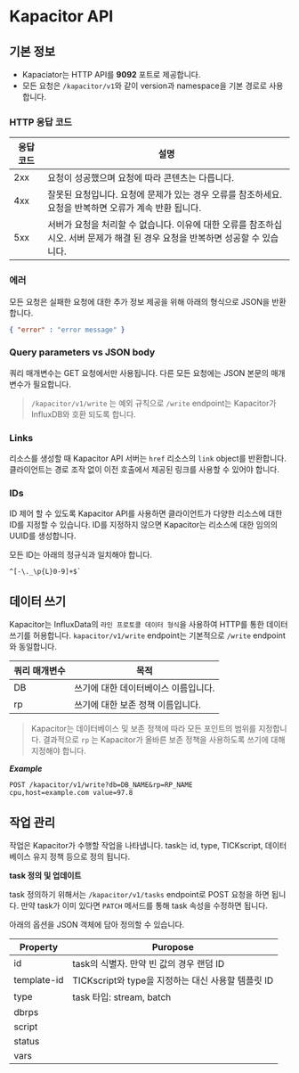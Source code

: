 # Kapacitor API

## 기본 정보

- Kapaciator는 HTTP API를  ******9092****** 포트로 제공합니다.
- 모든 요청은 `/kapacitor/v1`와 같이 version과 namespace을 기본 경로로 사용합니다.

### HTTP 응답 코드

| 응답 코드 | 설명 |
| --- | --- |
| 2xx | 요청이 성공했으며 요청에 따라 콘텐츠는 다릅니다. |
| 4xx | 잘못된 요청입니다. 요청에 문제가 있는 경우 오류를 참조하세요. 요청을 반복하면 오류가 계속 반환 됩니다. |
| 5xx | 서버가 요청을 처리할 수 없습니다. 이유에 대한 오류를 참조하십시오. 서버 문제가 해결 된 경우 요청을 반복하면 성공할 수 있습니다.  |

### 에러

모든 요청은 실패한 요청에 대한 추가 정보 제공을 위해 아래의 형식으로 JSON을 반환합니다. 

```json
{ "error" : "error message" }
```

### Query parameters vs JSON body

쿼리 매개변수는 GET 요청에서만 사용됩니다. 다른 모든 요청에는 JSON 본문의 매개변수가 필요합니다. 

> `/kapacitor/v1/write` 는 예외 규칙으로 `/write` endpoint는 Kapacitor가 InfluxDB와 호환 되도록 합니다.
> 

### Links

리소스를 생성할 때 Kapacitor API 서버는 `href` 리소스의 `link` object를 반환합니다. 클라이언트는 경로 조작 없이 이전 호출에서 제공된 링크를 사용할 수 있어야 합니다.

### IDs

ID 제어 할 수 있도록 Kapacitor API를 사용하면 클라이언트가 다양한 리소스에 대한 ID를 지정할 수 있습니다. ID를 지정하지 않으면 Kapacitor는 리소스에 대한 임의의 UUID를 생성합니다. 

모든 ID는 아래의 정규식과 일치해야 합니다. 

```
^[-\._\p{L}0-9]+$`
```

## 데이터 쓰기

Kapacitor는 InfluxData의 `라인 프로토콜 데이터 형식`을 사용하여 HTTP를 통한 데이터 쓰기를 허용합니다. `kapacitor/v1/write` endpoint는 기본적으로 `/write` endpoint와 동일합니다. 

| 쿼리 매개변수 | 목적 |
| --- | --- |
| DB | 쓰기에 대한 데이터베이스 이름입니다. |
| rp | 쓰기에 대한 보존 정책 이름입니다. |

> Kapacitor는 데이터베이스 및 보존 정책에 따라 모든 포인트의 범위를 지정합니다. 
결과적으로 `rp` 는 Kapacitor가 올바른 보존 정책을 사용하도록 쓰기에 대해 지정해야 합니다.
> 

*******Example*******

```
POST /kapacitor/v1/write?db=DB_NAME&rp=RP_NAME
cpu,host=example.com value=97.8
```

## 작업 관리

작업은 Kapacitor가 수행할 작업을 나타냅니다. task는 id, type, TICKscript, 데이터베이스 유지 정책 등으로 정의 됩니다.

****************************************************************task 정의 및 업데이트****************************************************************

task 정의하기 위해서는 `/kapacitor/v1/tasks` endpoint로 POST 요청을 하면 됩니다. 만약 task가 이미 있다면 `PATCH` 메서드를 통해 task 속성을 수정하면 됩니다.

아래의 옵션을 JSON 객체에 담아 정의할 수 있습니다. 

| Property | Puropose |
| --- | --- |
| id | task의 식별자. 만약 빈 값의 경우 랜덤 ID |
| template-id | TICKscript와 type을 지정하는 대신 사용할 템플릿 ID |
| type | task 타입: stream, batch |
| dbrps |  |
| script |  |
| status |  |
| vars |  |
